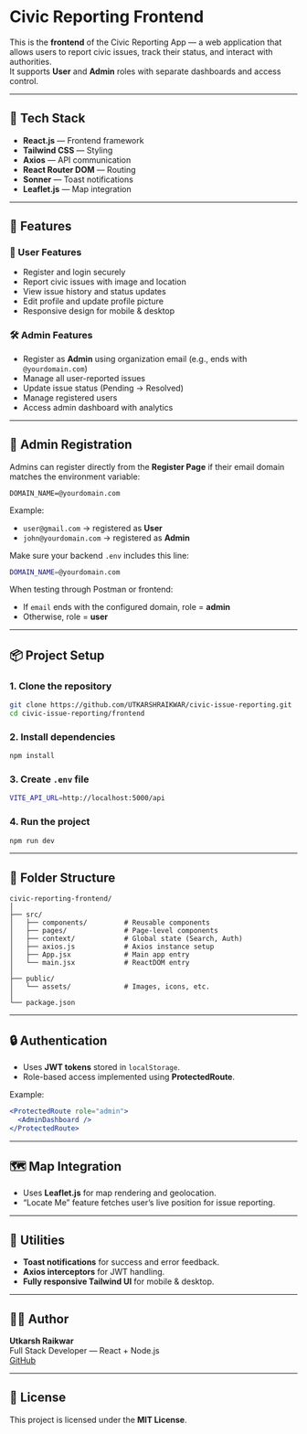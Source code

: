 # Civic Reporting Frontend

This is the **frontend** of the Civic Reporting App — a web application that allows users to report civic issues, track their status, and interact with authorities.  
It supports **User** and **Admin** roles with separate dashboards and access control.

---

## 🚀 Tech Stack

- **React.js** — Frontend framework
- **Tailwind CSS** — Styling
- **Axios** — API communication
- **React Router DOM** — Routing
- **Sonner** — Toast notifications
- **Leaflet.js** — Map integration

---

## 🧩 Features

### 👤 User Features

- Register and login securely
- Report civic issues with image and location
- View issue history and status updates
- Edit profile and update profile picture
- Responsive design for mobile & desktop

### 🛠️ Admin Features

- Register as **Admin** using organization email (e.g., ends with `@yourdomain.com`)
- Manage all user-reported issues
- Update issue status (Pending → Resolved)
- Manage registered users
- Access admin dashboard with analytics

---

## 🔑 Admin Registration

Admins can register directly from the **Register Page** if their email domain matches the environment variable:

```
DOMAIN_NAME=@yourdomain.com
```

Example:

- `user@gmail.com` → registered as **User**
- `john@yourdomain.com` → registered as **Admin**

Make sure your backend `.env` includes this line:

```bash
DOMAIN_NAME=@yourdomain.com
```

When testing through Postman or frontend:

- If `email` ends with the configured domain, role = **admin**
- Otherwise, role = **user**

---

## 📦 Project Setup

### 1. Clone the repository

```bash
git clone https://github.com/UTKARSHRAIKWAR/civic-issue-reporting.git
cd civic-issue-reporting/frontend
```

### 2. Install dependencies

```bash
npm install
```

### 3. Create `.env` file

```bash
VITE_API_URL=http://localhost:5000/api
```

### 4. Run the project

```bash
npm run dev
```

---

## 🧠 Folder Structure

```
civic-reporting-frontend/
│
├── src/
│   ├── components/         # Reusable components
│   ├── pages/              # Page-level components
│   ├── context/            # Global state (Search, Auth)
│   ├── axios.js            # Axios instance setup
│   ├── App.jsx             # Main app entry
│   └── main.jsx            # ReactDOM entry
│
├── public/
│   └── assets/             # Images, icons, etc.
│
└── package.json
```

---

## 🔒 Authentication

- Uses **JWT tokens** stored in `localStorage`.
- Role-based access implemented using **ProtectedRoute**.

Example:

```jsx
<ProtectedRoute role="admin">
  <AdminDashboard />
</ProtectedRoute>
```

---

## 🗺️ Map Integration

- Uses **Leaflet.js** for map rendering and geolocation.
- “Locate Me” feature fetches user’s live position for issue reporting.

---

## 🧰 Utilities

- **Toast notifications** for success and error feedback.
- **Axios interceptors** for JWT handling.
- **Fully responsive Tailwind UI** for mobile & desktop.

---

## 🧑‍💻 Author

**Utkarsh Raikwar**  
Full Stack Developer — React + Node.js  
[GitHub](https://github.com/UTKARSHRAIKWAR)

---

## 📜 License

This project is licensed under the **MIT License**.

